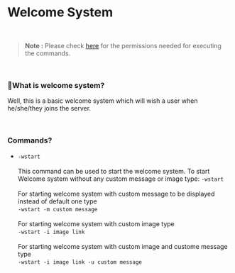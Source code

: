 # Welcome System

<br>

> **Note :** Please check [here](https://github.com/leothewolf/iko#%EF%B8%8F-how-secure-is-our-bot) for the permissions needed for executing the commands. 
<br>

### 🤔What is welcome system?
Well, this is a basic welcome system which will wish a user when he/she/they joins the server.

<br>

### Commands?

* ```-wstart``` <br><br> This command can be used to start the welcome system. To start Welcome system without any custom message or image type: ```-wstart``` <br><br>For starting welcome system with custom message to be displayed instead of default one type <br> ```-wstart -m custom message``` <br><br> For starting welcome system with custom image type <br> ```-wstart -i image link``` <br><br> For starting welcome system with custom image and custome message type <br> ```-wstart -i image link -u custom message``` 
